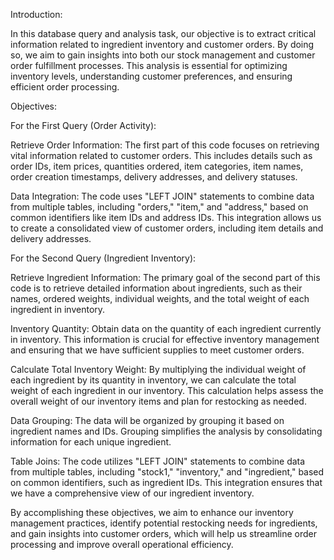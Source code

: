 Introduction:

In this database query and analysis task, our objective is to extract critical information related to ingredient inventory and customer orders. By doing so, we aim to gain insights into both our stock management and customer order fulfillment processes. This analysis is essential for optimizing inventory levels, understanding customer preferences, and ensuring efficient order processing.

Objectives:


For the First Query (Order Activity):

Retrieve Order Information: The first part of this code focuses on retrieving vital information related to customer orders. This includes details such as order IDs, item prices, quantities ordered, item categories, item names, order creation timestamps, delivery addresses, and delivery statuses.

Data Integration: The code uses "LEFT JOIN" statements to combine data from multiple tables, including "orders," "item," and "address," based on common identifiers like item IDs and address IDs. This integration allows us to create a consolidated view of customer orders, including item details and delivery addresses.




For the Second Query (Ingredient Inventory):

Retrieve Ingredient Information: The primary goal of the second part of this code is to retrieve detailed information about ingredients, such as their names, ordered weights, individual weights, and the total weight of each ingredient in inventory.

Inventory Quantity: Obtain data on the quantity of each ingredient currently in inventory. This information is crucial for effective inventory management and ensuring that we have sufficient supplies to meet customer orders.

Calculate Total Inventory Weight: By multiplying the individual weight of each ingredient by its quantity in inventory, we can calculate the total weight of each ingredient in our inventory. This calculation helps assess the overall weight of our inventory items and plan for restocking as needed.

Data Grouping: The data will be organized by grouping it based on ingredient names and IDs. Grouping simplifies the analysis by consolidating information for each unique ingredient.

Table Joins: The code utilizes "LEFT JOIN" statements to combine data from multiple tables, including "stock1," "inventory," and "ingredient," based on common identifiers, such as ingredient IDs. This integration ensures that we have a comprehensive view of our ingredient inventory.


By accomplishing these objectives, we aim to enhance our inventory management practices, identify potential restocking needs for ingredients, and gain insights into customer orders, which will help us streamline order processing and improve overall operational efficiency.

